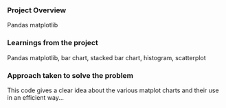 ### Project Overview

 Pandas matplotlib


### Learnings from the project

 Pandas matplotlib, bar chart, stacked bar chart, histogram, scatterplot


### Approach taken to solve the problem

 This code gives a clear idea about the various matplot charts and their use in an efficient way...


